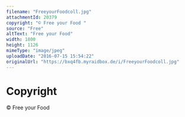 ```yaml
---
filename: "FreeyourFoodcoll.jpg"
attachmentId: 20379
copyright: "© Free your Food "
source: "Free"
altText: "Free your Food"
width: 1800
height: 1126
mimeType: "image/jpeg"
uploadDate: "2016-07-15 15:54:22"
originalUrl: "https://bxq4fb.myraidbox.de/i/FreeyourFoodcoll.jpg"
---
```


# Copyright

© Free your Food 
